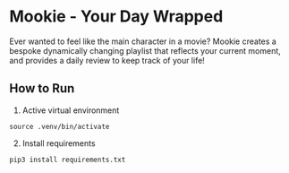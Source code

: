 # Mookie - Your Day Wrapped
Ever wanted to feel like the main character in a movie? Mookie creates a bespoke dynamically changing playlist that reflects your current moment, and provides a daily review to keep track of your life! 

## How to Run

1. Active virtual environment

`source .venv/bin/activate`

2. Install requirements

`pip3 install requirements.txt` 